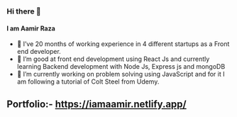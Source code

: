 ### Hi there 👋
#### I am Aamir Raza

- 🌱 I’ve 20 months of working experience in 4 different startups as a Front end developer.
- 🌱 I’m good at front end development using React Js and currently learning Backend development with Node Js, Express js and mongoDB
- 🔭 I’m currently working on problem solving using JavaScript and for it I am following a tutorial of Colt Steel from Udemy.

  
## Portfolio:- https://iamaamir.netlify.app/
